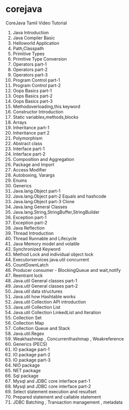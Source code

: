 # corejava
CoreJava Tamil Video Tutorial 
 1)  Java Introduction
 2)  Java Compiler Basic
 3)  Helloworld Application
 4)  Path,Classpath
 5)  Primitive Types
 6)  Primitive Type Conversion
 7)  Operators part-1
 8)  Operators part-2
 9)  Operators part-3
 10) Program Control part-1
 11) Program Control part-2
 12) Oops Basics part-1
 13) Oops Basics part-2 
 14) Oops Basics part-3
 15) Methodoverloading,this keyword
 16) Constructor Introduction
 17) Static variables,methods,blocks
 18) Arrays
 19) Inheritance part-1
 20) Inheritance part 2
 21) Polymorphism
 22) Abstract class
 23) Interface part-1
 24) Interface part-2
 25) Composition and Aggregation
 26) Package and Import
 27) Access Modifier
 28) Autoboxing, Varargs
 29) Enums
 30) Generics
 31) Java.lang.Object part-1 
 32) Java.lang.Object part-2 Equals and hashcode
 33) Java.lang.Object part-3 Clone 
 34) Java.lang General Classes
 35) Java.lang.String,StringBuffer,StringBuilder
 36) Exception part-1
 37) Exception part-2
 38) Java Reflection
 39) Thread Introduction
 40) Thread Runnable  and Lifecycle
 41) Java Memory model and volatile
 42) Synchronized Keyword 
 43) Method Lock and individual object lock
 44) Executorservices java.util concurrent
 45) CountDownLatch
 46) Producer consumer - BlockingQueue and wait,notify
 47) Reentrant lock
 48) Java.util General classes part-1
 49) Java.util General classes part-2
 50) Java.util data structures
 51) Java.util how Hashtable works
 52) Java.util Collection API introduction
 53) Java.util Collection List
 54) Java.util Collection LinkedList and Iteration
 55) Collection Set
 56) Collection Map
 57) Collection Queue and Stack
 58) Java.util.Regex
 59) Weakhashmap , Concurrenthashmap , Weakreference 
 60) Generics (PECS)
 61) IO package part-1
 62) IO package part-2
 63) IO package part-3
 64) NIO package
 65) NET package
 66) Sql package
 67) Mysql and JDBC core interface part-1
 68) Mysql and JDBC core interface part-2
 69) Select statement execution and resultset
 70) Prepared statement and callable statement 
 71) JDBC Batching , Transaction management , metadata
